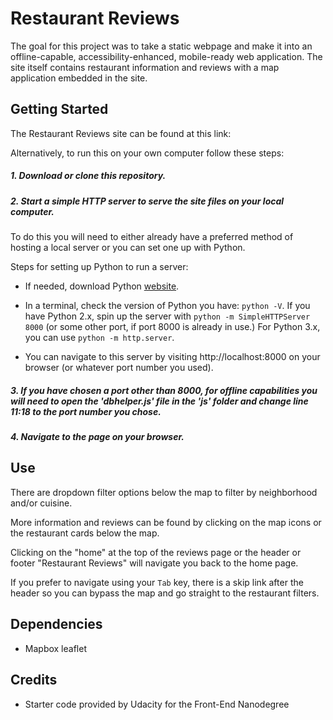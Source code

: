 # Restaurant Reviews

The goal for this project was to take a static webpage and make it into an offline-capable, accessibility-enhanced, mobile-ready web application. The site itself contains restaurant information and reviews with a map application embedded in the site.

## Getting Started

The Restaurant Reviews site can be found at this link:

Alternatively, to run this on your own computer follow these steps:

##### 1. Download or clone this repository.

##### 2. Start a simple HTTP server to serve the site files on your local computer.

To do this you will need to either already have a preferred method of hosting a local server or you can set one up with Python.

Steps for setting up Python to run a server:

* If needed, download Python [website](https://www.python.org/).

* In a terminal, check the version of Python you have: `python -V`. If you have Python 2.x, spin up the server with `python -m SimpleHTTPServer 8000` (or some other port, if port 8000 is already in use.) For Python 3.x, you can use `python -m http.server`.

* You can navigate to this server by visiting http://localhost:8000 on your browser (or whatever port number you used).

##### 3. If you have chosen a port other than 8000, for offline capabilities you will need to open the 'dbhelper.js' file in the 'js' folder and change line 11:18 to the port number you chose.

##### 4.  Navigate to the page on your browser.

## Use
There are dropdown filter options below the map to filter by neighborhood and/or cuisine.

More information and reviews can be found by clicking on the map icons or the restaurant cards below the map.

Clicking on the "home" at the top of the reviews page or the header or footer "Restaurant Reviews" will navigate you back to the home page.

If you prefer to navigate using your `Tab` key, there is a skip link after the header so you can bypass the map and go straight to the restaurant filters. 

## Dependencies

* Mapbox leaflet

## Credits

* Starter code provided by Udacity for the Front-End Nanodegree
